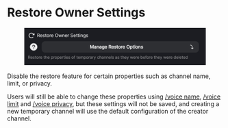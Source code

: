 # Restore Owner Settings

<figure><img src="../../../.gitbook/assets/image (12).png" alt=""><figcaption></figcaption></figure>

Disable the restore feature for certain properties such as channel name, limit, or privacy.

Users will still be able to change these properties using [/voice name](https://help.tempvoice.xyz/docs/commands/voice/name), [/voice limit](https://help.tempvoice.xyz/docs/commands/voice/limit) and [/voice privacy](https://help.tempvoice.xyz/docs/commands/voice/privacy), but these settings will not be saved, and creating a new temporary channel will use the default configuration of the creator channel.
